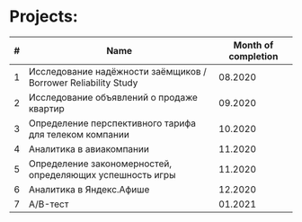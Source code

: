 # Projects:


| #   | Name        | Month of completion |
| --- | ----------- | ------------------ |
| 1   | Исследование надёжности заёмщиков / Borrower Reliability Study | 08.2020 |
| 2   | Исследование объявлений о продаже квартир | 09.2020 |
| 3   | Определение перспективного тарифа для телеком компании | 10.2020 |
| 4   | Аналитика в авиакомпании | 11.2020 |
| 5   | Определение закономерностей, определяющих успешность игры | 11.2020 |
| 6   | Аналитика в Яндекс.Афише | 12.2020 |
| 7   | A/B-тест | 01.2021 |
